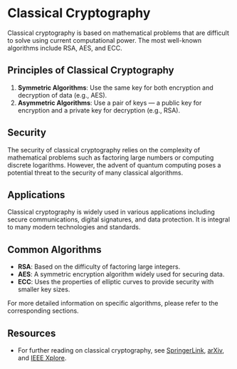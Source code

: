 # Classical Cryptography

Classical cryptography is based on mathematical problems that are difficult to solve using current computational power. The most well-known algorithms include RSA, AES, and ECC.

## Principles of Classical Cryptography

1. **Symmetric Algorithms**: Use the same key for both encryption and decryption of data (e.g., AES).
2. **Asymmetric Algorithms**: Use a pair of keys — a public key for encryption and a private key for decryption (e.g., RSA).

## Security

The security of classical cryptography relies on the complexity of mathematical problems such as factoring large numbers or computing discrete logarithms. However, the advent of quantum computing poses a potential threat to the security of many classical algorithms.

## Applications

Classical cryptography is widely used in various applications including secure communications, digital signatures, and data protection. It is integral to many modern technologies and standards.

## Common Algorithms

- **RSA**: Based on the difficulty of factoring large integers.
- **AES**: A symmetric encryption algorithm widely used for securing data.
- **ECC**: Uses the properties of elliptic curves to provide security with smaller key sizes.

For more detailed information on specific algorithms, please refer to the corresponding sections.

## Resources

- For further reading on classical cryptography, see [SpringerLink](https://link.springer.com/), [arXiv](https://arxiv.org/), and [IEEE Xplore](https://ieeexplore.ieee.org/).
